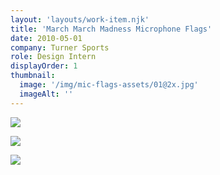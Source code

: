```yaml
---
layout: 'layouts/work-item.njk'
title: 'March March Madness Microphone Flags'
date: 2010-05-01
company: Turner Sports
role: Design Intern
displayOrder: 1
thumbnail:
  image: '/img/mic-flags-assets/01@2x.jpg'
  imageAlt: ''
---
```


![](/img/mic-flags-assets/02@2x.jpg)

![](/img/mic-flags-assets/03@2x.jpg)

![](/img/mic-flags-assets/04@2x.jpg)
